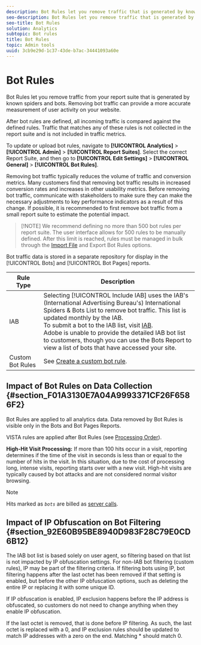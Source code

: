 ```yaml
---
description: Bot Rules let you remove traffic that is generated by known spiders and bots from your report suite. Removing bot traffic can provide a more accurate measurement of user activity on your website.
seo-description: Bot Rules let you remove traffic that is generated by known spiders and bots from your report suite. Removing bot traffic can provide a more accurate measurement of user activity on your website.
seo-title: Bot Rules
solution: Analytics
subtopic: Bot rules
title: Bot Rules
topic: Admin tools
uuid: 3cb9e29d-1c37-43de-b7ac-34441093a60e
---
```


# Bot Rules

Bot Rules let you remove traffic from your report suite that is generated by known spiders and bots. Removing bot traffic can provide a more accurate measurement of user activity on your website.

After bot rules are defined, all incoming traffic is compared against the defined rules. Traffic that matches any of these rules is not collected in the report suite and is not included in traffic metrics.

To update or upload bot rules, navigate to **[!UICONTROL Analytics]** > **[!UICONTROL Admin]** > **[!UICONTROL Report Suites]**. Select the correct Report Suite, and then go to **[!UICONTROL Edit Settings]** > **[!UICONTROL General]** > **[!UICONTROL Bot Rules]**.

Removing bot traffic typically reduces the volume of traffic and conversion metrics. Many customers find that removing bot traffic results in increased conversion rates and increases in other usability metrics. Before removing bot traffic, communicate with stakeholders to make sure they can make the necessary adjustments to key performance indicators as a result of this change. If possible, it is recommended to first remove bot traffic from a small report suite to estimate the potential impact.

>[!NOTE] We recommend defining no more than 500 bot rules per report suite. The user interface allows for 500 rules to be manually defined. After this limit is reached, rules must be managed in bulk through the [Import File](../../../admin/admin/bot-rules/t-upload-bot-rules.md#task_95868D8564564E6A996163335C119806) and Export Bot Rules options.

Bot traffic data is stored in a separate repository for display in the [!UICONTROL Bots] and [!UICONTROL Bot Pages] reports. 

| Rule Type  | Description  |
|--- |--- |
|IAB|Selecting [!UICONTROL Include IAB] uses the IAB's (International Advertising Bureau's) International Spiders &amp; Bots List to remove bot traffic. This list is updated monthly by the IAB. <br>To submit a bot to the IAB list, visit [IAB](https://www.iab.net/sites/spiders/form.php). <br>Adobe is unable to provide the detailed IAB bot list to customers, though you can use the Bots Report to view a list of bots that have accessed your site.|
|Custom Bot Rules|See [Create a custom bot rule](../../../admin/admin/bot-rules/t-create-bot-rules.md).|

## Impact of Bot Rules on Data Collection {#section_F01A3130E7A04A9993371CF26F6586F2}

Bot Rules are applied to all analytics data. Data removed by Bot Rules is visible only in the Bots and Bot Pages Reports.

VISTA rules are applied after Bot Rules (see [Processing Order](../../../admin/admin/c-processing-rules/c-processing-rules-configuration/processing-rule-order.md#concept_8A6BBEA7F50C40C8A8D8755D4F579B1E)).

**High-Hit Visit Processing:** If more than 100 hits occur in a visit, reporting determines if the time of the visit in seconds is less than or equal to the number of hits in the visit. In this situation, due to the cost of processing long, intense visits, reporting starts over with a new visit. High-hit visits are typically caused by bot attacks and are not considered normal visitor browsing.

>[!NOTE]
>
>Hits marked as *`bots`* are billed as [server calls](https://docs.adobe.com/content/help/en/analytics/admin/server-call-usage/overage-overview.html).

## Impact of IP Obfuscation on Bot Filtering {#section_92E60B95BE8940D983F28C79E0CD6B12}

The IAB bot list is based solely on user agent, so filtering based on that list is not impacted by IP obfuscation settings. For non-IAB bot filtering (custom rules), IP may be part of the filtering criteria. If filtering bots using IP, bot filtering happens after the last octet has been removed if that setting is enabled, but before the other IP obfuscation options, such as deleting the entire IP or replacing it with some unique ID.

If IP obfuscation is enabled, IP exclusion happens before the IP address is obfuscated, so customers do not need to change anything when they enable IP obfuscation.

If the last octet is removed, that is done before IP filtering. As such, the last octet is replaced with a 0, and IP exclusion rules should be updated to match IP addresses with a zero on the end. Matching &#42; should match 0. 
